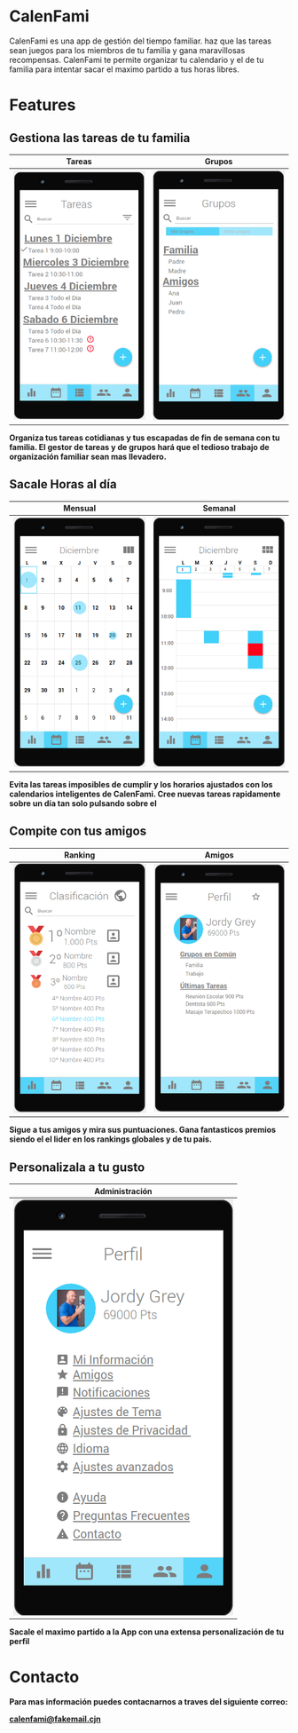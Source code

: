 # CalenFami

CalenFami es una app de gestión del tiempo familiar. haz que las tareas sean juegos para los miembros de tu familia y gana maravillosas recompensas. CalenFami te permite organizar tu calendario y el de tu familia para intentar sacar el maximo partido a tus horas libres. 

# Features

## Gestiona las tareas de tu familia

**Tareas**             |  **Grupos**
:-------------------------:|:-------------------------:
![](./imagenes/Tareas.png)  |  ![](./imagenes/Grupos.png)

**Organiza tus tareas cotidianas y tus escapadas de fin de semana con tu familia. El gestor de tareas y de grupos hará que el tedioso trabajo de organización familiar sean mas llevadero.**

## Sacale Horas al día

**Mensual**             |  **Semanal**
:-------------------------:|:-------------------------:
![](./imagenes/CalendarioMensual.png)  |  ![](./imagenes/CalendarioSemanal.png)

**Evita las tareas imposibles de cumplir y los horarios ajustados con los calendarios inteligentes de CalenFami. Cree nuevas tareas rapidamente sobre un día tan solo pulsando sobre el**

## Compite con tus amigos

**Ranking**             |  **Amigos**
:-------------------------:|:-------------------------:
![](./imagenes/Ranking.png)  |  ![](./imagenes/PerfilExterno.png)

**Sigue a tus amigos y mira sus puntuaciones. Gana fantasticos premios siendo el el lider en los rankings globales y de tu pais.**

## Personalizala a tu gusto

**Administración**             |
:-------------------------:|
![](./imagenes/Perfil.png)  |

**Sacale el maximo partido a la App con una extensa personalización de tu perfil**

# Contacto

**Para mas información puedes contacnarnos a traves del siguiente correo:**

**calenfami@fakemail.cjn**